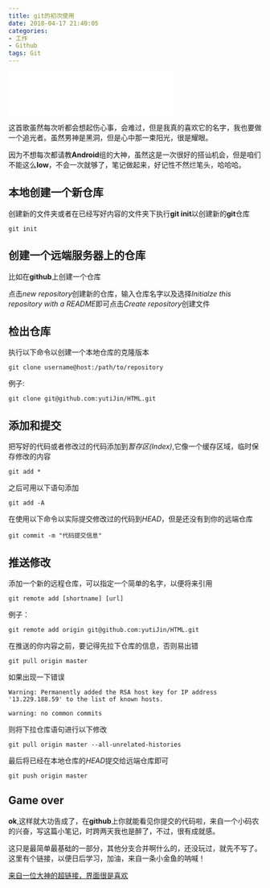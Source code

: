 ```yaml
---
title: git的初次使用
date: 2018-04-17 21:40:05
categories: 
- 工作
- Github
tags: Git
---
```


<iframe frameborder="no" border="0" marginwidth="0" marginheight="0" width=330 height=86 src="//music.163.com/outchain/player?type=2&id=483671599&auto=0&height=66"></iframe>

这首歌虽然每次听都会想起伤心事，会难过，但是我真的喜欢它的名字，我也要做一个追光者。虽然男神是黑洞，但是心中那一束阳光，很是耀眼。

因为不想每次都请教**Android**组的大神，虽然这是一次很好的搭讪机会，但是咱们不能这么**low**，不会一次就够了，笔记做起来，好记性不然烂笔头，哈哈哈。

## 本地创建一个新仓库
创建新的文件夹或者在已经写好内容的文件夹下执行**git init**以创建新的**git**仓库

```
git init
```
## 创建一个远端服务器上的仓库
比如在**github**上创建一个仓库 

点击*new repository*创建新的仓库，输入仓库名字以及选择*Initialze this repository with a README*即可点击*Create repository*创建文件

## 检出仓库

执行以下命令以创建一个本地仓库的克隆版本

```
git clone username@host:/path/to/repository
```
例子:

```
git clone git@github.com:yutiJin/HTML.git
```

## 添加和提交
把写好的代码或者修改过的代码添加到*暂存区(Index)*,它像一个缓存区域，临时保存修改的内容

```
git add *
```
之后可用以下语句添加

```
git add -A
```

在使用以下命令以实际提交修改过的代码到*HEAD*，但是还没有到你的远端仓库

```
git commit -m "代码提交信息"

```
## 推送修改
添加一个新的远程仓库，可以指定一个简单的名字，以便将来引用

```
git remote add [shortname] [url]
```
例子：

```
git remote add origin git@github.com:yutiJin/HTML.git
```
在推送的你内容之前，要记得先拉下仓库的信息，否则易出错

```
git pull origin master
```
如果出现一下错误

```
Warning: Permanently added the RSA host key for IP address '13.229.188.59' to the list of known hosts.

warning: no common commits
```
则将下拉仓库语句进行以下修改

```
git pull origin master --all-unrelated-histories
```

最后将已经在本地仓库的*HEAD*提交给远端仓库即可

```
git push origin master
```
## Game over

**ok**,这样就大功告成了，在**github**上你就能看见你提交的代码啦，来自一个小码农的兴奋，写这篇小笔记，时跨两天我也是醉了，不过，很有成就感。

这只是最简单最基础的一部分，其他分支合并啊什么的，还没玩过，就先不写了。这里有个链接，以便日后学习，加油，来自一条小金鱼的呐喊！

[来自一位大神的超链接，界面很是喜欢](http://rogerdudler.github.io/git-guide/index.zh.html)
